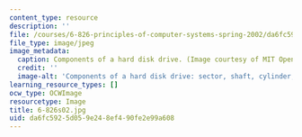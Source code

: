 ```yaml
---
content_type: resource
description: ''
file: /courses/6-826-principles-of-computer-systems-spring-2002/da6fc5925d059e248ef490fe2e99a608_6-826s02.jpg
file_type: image/jpeg
image_metadata:
  caption: Components of a hard disk drive. (Image courtesy of MIT OpenCourseWare.)
  credit: ''
  image-alt: 'Components of a hard disk drive: sector, shaft, cylinder, and track.'
learning_resource_types: []
ocw_type: OCWImage
resourcetype: Image
title: 6-826s02.jpg
uid: da6fc592-5d05-9e24-8ef4-90fe2e99a608
---
```

